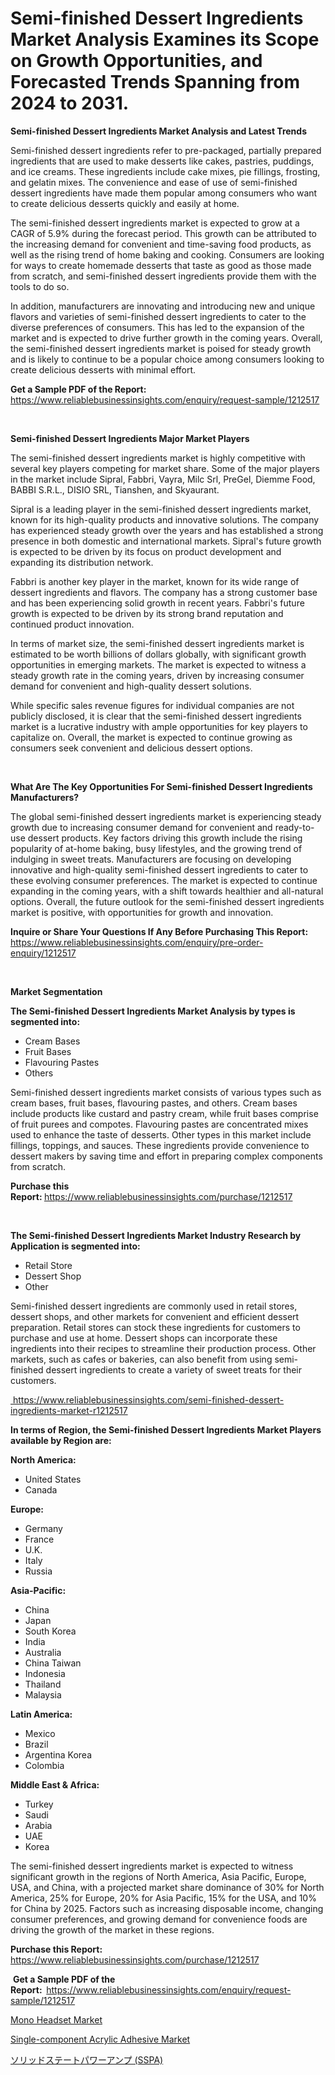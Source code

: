 <p><h1>Semi-finished Dessert Ingredients Market Analysis Examines its Scope on Growth Opportunities, and Forecasted Trends Spanning from 2024 to 2031.</h1></p><p><strong>Semi-finished Dessert Ingredients Market Analysis and Latest Trends</strong></p>
<p><p>Semi-finished dessert ingredients refer to pre-packaged, partially prepared ingredients that are used to make desserts like cakes, pastries, puddings, and ice creams. These ingredients include cake mixes, pie fillings, frosting, and gelatin mixes. The convenience and ease of use of semi-finished dessert ingredients have made them popular among consumers who want to create delicious desserts quickly and easily at home.</p><p>The semi-finished dessert ingredients market is expected to grow at a CAGR of 5.9% during the forecast period. This growth can be attributed to the increasing demand for convenient and time-saving food products, as well as the rising trend of home baking and cooking. Consumers are looking for ways to create homemade desserts that taste as good as those made from scratch, and semi-finished dessert ingredients provide them with the tools to do so.</p><p>In addition, manufacturers are innovating and introducing new and unique flavors and varieties of semi-finished dessert ingredients to cater to the diverse preferences of consumers. This has led to the expansion of the market and is expected to drive further growth in the coming years. Overall, the semi-finished dessert ingredients market is poised for steady growth and is likely to continue to be a popular choice among consumers looking to create delicious desserts with minimal effort.</p></p>
<p><strong>Get a Sample PDF of the Report:&nbsp;</strong> <a href="https://www.reliablebusinessinsights.com/enquiry/request-sample/1212517">https://www.reliablebusinessinsights.com/enquiry/request-sample/1212517</a></p>
<p>&nbsp;</p>
<p><strong>Semi-finished Dessert Ingredients Major Market Players</strong></p>
<p><p>The semi-finished dessert ingredients market is highly competitive with several key players competing for market share. Some of the major players in the market include Sipral, Fabbri, Vayra, Milc Srl, PreGel, Diemme Food, BABBI S.R.L., DISIO SRL, Tianshen, and Skyaurant.</p><p>Sipral is a leading player in the semi-finished dessert ingredients market, known for its high-quality products and innovative solutions. The company has experienced steady growth over the years and has established a strong presence in both domestic and international markets. Sipral's future growth is expected to be driven by its focus on product development and expanding its distribution network.</p><p>Fabbri is another key player in the market, known for its wide range of dessert ingredients and flavors. The company has a strong customer base and has been experiencing solid growth in recent years. Fabbri's future growth is expected to be driven by its strong brand reputation and continued product innovation.</p><p>In terms of market size, the semi-finished dessert ingredients market is estimated to be worth billions of dollars globally, with significant growth opportunities in emerging markets. The market is expected to witness a steady growth rate in the coming years, driven by increasing consumer demand for convenient and high-quality dessert solutions.</p><p>While specific sales revenue figures for individual companies are not publicly disclosed, it is clear that the semi-finished dessert ingredients market is a lucrative industry with ample opportunities for key players to capitalize on. Overall, the market is expected to continue growing as consumers seek convenient and delicious dessert options.</p></p>
<p>&nbsp;</p>
<p><strong>What Are The Key Opportunities For Semi-finished Dessert Ingredients Manufacturers?</strong></p>
<p><p>The global semi-finished dessert ingredients market is experiencing steady growth due to increasing consumer demand for convenient and ready-to-use dessert products. Key factors driving this growth include the rising popularity of at-home baking, busy lifestyles, and the growing trend of indulging in sweet treats. Manufacturers are focusing on developing innovative and high-quality semi-finished dessert ingredients to cater to these evolving consumer preferences. The market is expected to continue expanding in the coming years, with a shift towards healthier and all-natural options. Overall, the future outlook for the semi-finished dessert ingredients market is positive, with opportunities for growth and innovation.</p></p>
<p><strong>Inquire or Share Your Questions If Any Before Purchasing This Report:</strong> <a href="https://www.reliablebusinessinsights.com/enquiry/pre-order-enquiry/1212517">https://www.reliablebusinessinsights.com/enquiry/pre-order-enquiry/1212517</a></p>
<p>&nbsp;</p>
<p><strong>Market Segmentation</strong></p>
<p><strong>The Semi-finished Dessert Ingredients Market Analysis by types is segmented into:</strong></p>
<p><ul><li>Cream Bases</li><li>Fruit Bases</li><li>Flavouring Pastes</li><li>Others</li></ul></p>
<p><p>Semi-finished dessert ingredients market consists of various types such as cream bases, fruit bases, flavouring pastes, and others. Cream bases include products like custard and pastry cream, while fruit bases comprise of fruit purees and compotes. Flavouring pastes are concentrated mixes used to enhance the taste of desserts. Other types in this market include fillings, toppings, and sauces. These ingredients provide convenience to dessert makers by saving time and effort in preparing complex components from scratch.</p></p>
<p><strong>Purchase this Report:&nbsp;</strong><a href="https://www.reliablebusinessinsights.com/purchase/1212517">https://www.reliablebusinessinsights.com/purchase/1212517</a></p>
<p>&nbsp;</p>
<p><strong>The Semi-finished Dessert Ingredients Market Industry Research by Application is segmented into:</strong></p>
<p><ul><li>Retail Store</li><li>Dessert Shop</li><li>Other</li></ul></p>
<p><p>Semi-finished dessert ingredients are commonly used in retail stores, dessert shops, and other markets for convenient and efficient dessert preparation. Retail stores can stock these ingredients for customers to purchase and use at home. Dessert shops can incorporate these ingredients into their recipes to streamline their production process. Other markets, such as cafes or bakeries, can also benefit from using semi-finished dessert ingredients to create a variety of sweet treats for their customers.</p></p>
<p><a href="https://www.reliablebusinessinsights.com/semi-finished-dessert-ingredients-market-r1212517">&nbsp;https://www.reliablebusinessinsights.com/semi-finished-dessert-ingredients-market-r1212517</a></p>
<p><strong>In terms of Region, the Semi-finished Dessert Ingredients Market Players available by Region are:</strong></p>
<p>
    <p> <strong> North America: </strong>
        <ul>
            <li>United States</li>
            <li>Canada</li>
        </ul>
        </p> 
    <p> <strong> Europe: </strong>
        <ul>
            <li>Germany</li>
            <li>France</li>
            <li>U.K.</li>
            <li>Italy</li>
            <li>Russia</li>
        </ul>
        </p> 
    <p> <strong> Asia-Pacific: </strong>
        <ul>
            <li>China</li>
            <li>Japan</li>
            <li>South Korea</li>
            <li>India</li>
            <li>Australia</li>
            <li>China Taiwan</li>
            <li>Indonesia</li>
            <li>Thailand</li>
            <li>Malaysia</li>
        </ul>
        </p> 
    <p> <strong> Latin America: </strong>
        <ul>
            <li>Mexico</li>
            <li>Brazil</li>
            <li>Argentina Korea</li>
            <li>Colombia</li>
        </ul>
        </p> 
    <p> <strong> Middle East & Africa: </strong>
        <ul>
            <li>Turkey</li>
            <li>Saudi</li>
            <li>Arabia</li>
            <li>UAE</li>
            <li>Korea</li>
        </ul>
    </p>
    </p>
<p><p>The semi-finished dessert ingredients market is expected to witness significant growth in the regions of North America, Asia Pacific, Europe, USA, and China, with a projected market share dominance of 30% for North America, 25% for Europe, 20% for Asia Pacific, 15% for the USA, and 10% for China by 2025. Factors such as increasing disposable income, changing consumer preferences, and growing demand for convenience foods are driving the growth of the market in these regions.</p></p>
<p><strong>Purchase this Report: </strong><a href="https://www.reliablebusinessinsights.com/purchase/1212517">https://www.reliablebusinessinsights.com/purchase/1212517</a></p>
<p>&nbsp;<strong>Get a Sample PDF of the Report:&nbsp;&nbsp;</strong><a href="https://www.reliablebusinessinsights.com/enquiry/request-sample/1212517">https://www.reliablebusinessinsights.com/enquiry/request-sample/1212517</a></p>
<p><strong></strong></p>
<p><p><a href="https://github.com/DarrenSipes1990/Market-Research-Report-List-1/blob/main/mono-headset-market.md">Mono Headset Market</a></p><p><a href="https://view.publitas.com/reportprime-1/single-component-acrylic-adhesive-market-insights-into-market-cagr-market-trends-and-growth-strategies/">Single-component Acrylic Adhesive Market</a></p><p><a href="https://github.com/dathomson6534/Market-Research-Report-List-1/blob/main/9880137102256.md">ソリッドステートパワーアンプ (SSPA)</a></p></p>